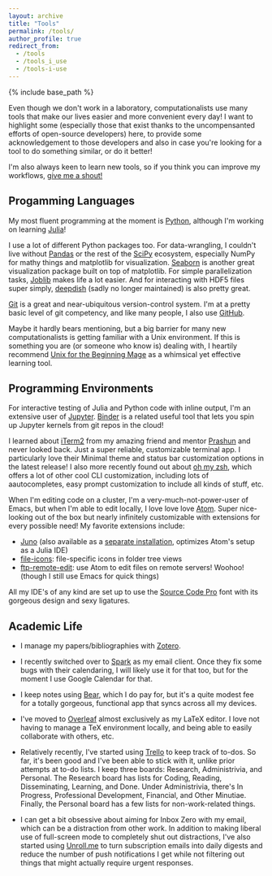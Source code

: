 ```yaml
---
layout: archive
title: "Tools"
permalink: /tools/
author_profile: true
redirect_from:
  - /tools
  - /tools_i_use
  - /tools-i-use
---
```


{% include base_path %}

Even though we don't work in a laboratory, computationalists use many tools that make our lives easier and more convenient every day! I want to highlight some (especially those that exist thanks to the uncompensanted efforts of open-source developers) here, to provide some acknowledgement to those developers and also in case you're looking for a tool to do something similar, or do it better!

I'm also always keen to learn new tools, so if you think you can improve my workflows, [give me a shout!](rkurchin@cmu.edu)

Progamming Languages
--------------------

My most fluent programming at the moment is [Python](https://www.python.org), although I'm working on learning [Julia](https://www.julialang.org)!

I use a lot of different Python packages too. For data-wrangling, I couldn't live without [Pandas](https://pandas.pydata.org) or the rest of the [SciPy](https://www.scipy.org) ecosystem, especially NumPy for mathy things and matplotlib for visualization. [Seaborn](https://seaborn.pydata.org) is another great visualization package built on top of matplotlib. For simple parallelization tasks, [Joblib](https://joblib.readthedocs.io/en/latest/) makes life a lot easier. And for interacting with HDF5 files super simply, [deepdish](https://deepdish.readthedocs.io/en/latest/) (sadly no longer maintained) is also pretty great.

[Git](https://git-scm.com) is a great and near-ubiquitous version-control system. I'm at a pretty basic level of git competency, and like many people, I also use [GitHub](https://www.github.com).

Maybe it hardly bears mentioning, but a big barrier for many new computationalists is getting familiar with a Unix environment. If this is something you are (or someone who know is) dealing with, I heartily recommend [Unix for the Beginning Mage](http://lab46.corning-cc.edu/_media/haas/ufbm.pdf) as a whimsical yet effective learning tool.

Programming Environments
------------------------

For interactive testing of Julia and Python code with inline output, I'm an extensive user of [Jupyter](https://jupyter.org). [Binder](https://www.mybinder.org) is a related useful tool that lets you spin up Jupyter kernels from git repos in the cloud!

I learned about [iTerm2](https://iterm2.com) from my amazing friend and mentor [Prashun](https://www.prashungorai.org/) and never looked back. Just a super reliable, customizable terminal app. I particularly love their Minimal theme and status bar customization options in the latest release! I also more recently found out about [oh my zsh](https://ohmyz.sh), which offers a lot of other cool CLI customization, including lots of aautocompletes, easy prompt customization to include all kinds of stuff, etc.

When I'm editing code on a cluster, I'm a very-much-not-power-user of Emacs, but when I'm able to edit locally, I love love love [Atom](https://atom.io). Super nice-looking out of the box but nearly infinitely customizable with extensions for every possible need! My favorite extensions include:
* [Juno](https://atom.io/packages/uber-juno) (also available as a [separate installation](https://junolab.org), optimizes Atom's setup as a Julia IDE)
* [file-icons](https://atom.io/packages/file-icons): file-specific icons in folder tree views
* [ftp-remote-edit](https://atom.io/packages/ftp-remote-edit): use Atom to edit files on remote servers! Woohoo! (though I still use Emacs for quick things)

All my IDE's of any kind are set up to use the [Source Code Pro](https://fonts.google.com/specimen/Source+Code+Pro) font with its gorgeous design and sexy ligatures.

Academic Life
-------------

* I manage my papers/bibliographies with [Zotero](https://www.zotero.org).

* I recently switched over to [Spark](https://sparkmailapp.com) as my email client. Once they fix some bugs with their calendaring, I will likely use it for that too, but for the moment I use Google Calendar for that.

* I keep notes using [Bear](https://bear.app), which I do pay for, but it's a quite modest fee for a totally gorgeous, functional app that syncs across all my devices.

* I've moved to [Overleaf](https://www.overleaf.com) almost exclusively as my LaTeX editor. I love not having to manage a TeX environment locally, and being able to easily collaborate with others, etc.

* Relatively recently, I've started using [Trello](https://trello.com) to keep track of to-dos. So far, it's been good and I've been able to stick with it, unlike prior attempts at to-do lists. I keep three boards: Research, Administrivia, and Personal. The Research board has lists for Coding, Reading, Disseminating, Learning, and Done. Under Administrivia, there's In Progress, Professional Development, Financial, and Other Minutiae. Finally, the Personal board has a few lists for non-work-related things.

* I can get a bit obsessive about aiming for Inbox Zero with my email, which can be a distraction from other work. In addition to making liberal use of full-screen mode to completely shut out distractions, I've also started using [Unroll.me](https://unroll.me) to turn subscription emails into daily digests and reduce the number of push notifications I get while not filtering out things that might actually require urgent responses.